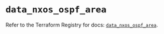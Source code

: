 # `data_nxos_ospf_area`

Refer to the Terraform Registry for docs: [`data_nxos_ospf_area`](https://registry.terraform.io/providers/ciscodevnet/nxos/0.5.10/docs/data-sources/ospf_area).
